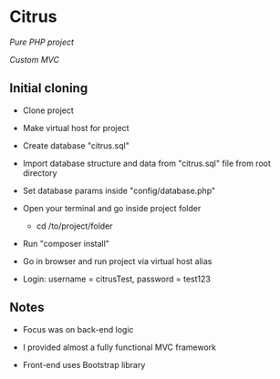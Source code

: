# Citrus
*Pure PHP project*

*Custom MVC*

## Initial cloning
- Clone project

- Make virtual host for project

- Create database "citrus.sql"

- Import database structure and data from "citrus.sql" file from root directory

- Set database params inside "config/database.php"
    
- Open your terminal and go inside project folder
    * cd /to/project/folder
    
- Run "composer install"

- Go in browser and run project via virtual host alias

- Login: username = citrusTest, password = test123

## Notes
- Focus was on back-end logic

- I provided almost a fully functional MVC framework

- Front-end uses Bootstrap library
